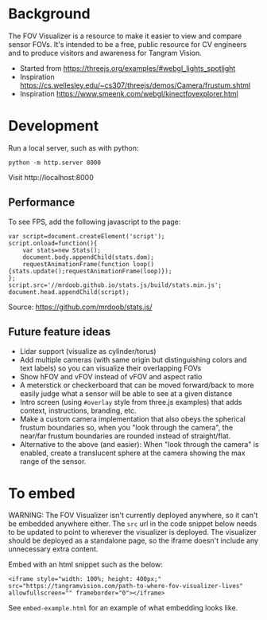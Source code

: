 # Background

The FOV Visualizer is a resource to make it easier to view and compare sensor
FOVs. It's intended to be a free, public resource for CV engineers and to
produce visitors and awareness for Tangram Vision.

- Started from https://threejs.org/examples/#webgl_lights_spotlight
- Inspiration https://cs.wellesley.edu/~cs307/threejs/demos/Camera/frustum.shtml
- Inspiration https://www.smeenk.com/webgl/kinectfovexplorer.html

# Development

Run a local server, such as with python:

```
python -m http.server 8000
```

Visit http://localhost:8000


## Performance

To see FPS, add the following javascript to the page:

```
var script=document.createElement('script');
script.onload=function(){
    var stats=new Stats();
    document.body.appendChild(stats.dom);
    requestAnimationFrame(function loop(){stats.update();requestAnimationFrame(loop)});
};
script.src='//mrdoob.github.io/stats.js/build/stats.min.js';
document.head.appendChild(script);
```

Source: https://github.com/mrdoob/stats.js/


## Future feature ideas

- Lidar support (visualize as cylinder/torus)
- Add multiple cameras (with same origin but distinguishing colors and text
labels) so you can visualize their overlapping FOVs
- Show hFOV and vFOV instead of vFOV and aspect ratio
- A meterstick or checkerboard that can be moved forward/back to more easily
judge what a sensor will be able to see at a given distance
- Intro screen (using `#overlay` style from three.js examples) that adds
context, instructions, branding, etc.
- Make a custom camera implementation that also obeys the spherical frustum
boundaries so, when you "look through the camera", the near/far frustum
boundaries are rounded instead of straight/flat.
- Alternative to the above (and easier): When "look through the camera" is
enabled, create a translucent sphere at the camera showing the max range of
the sensor.


# To embed

WARNING: The FOV Visualizer isn't currently deployed anywhere, so it can't be
embedded anywhere either. The `src` url in the code snippet below needs to be
updated to point to wherever the visualizer is deployed. The visualizer should
be deployed as a standalone page, so the iframe doesn't include any unnecessary
extra content.

Embed with an html snippet such as the below:

```
<iframe style="width: 100%; height: 400px;" src="https://tangramvision.com/path-to-where-fov-visualizer-lives" allowfullscreen="" frameborder="0"></iframe>
```

See `embed-example.html` for an example of what embedding looks like.
